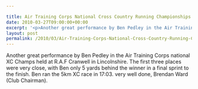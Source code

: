```yaml
---

title: Air Training Corps National Cross Country Running Championships 27 March 2010
date: 2010-03-27T09:00:00+00:00
excerpt: '<p>Another great performance by Ben Pedley in the Air Training Corps national XC Champs held at R.A.F Cranwell in Lincolnshire. The first three places were very close, with Ben only 5 yards behind the winner in a final sprint to the finish. Ben ran the 5km XC race in 17:03. very well done, Brendan Ward (Club Chairman).</p>'
layout: post
permalink: /2010/03/Air-Training-Corps-National-Cross-Country-Running-Championships-27-March-2010-/
---
```

Another great performance by Ben Pedley in the Air Training Corps national XC Champs held at R.A.F Cranwell in Lincolnshire. The first three places were very close, with Ben only 5 yards behind the winner in a final sprint to the finish. Ben ran the 5km XC race in 17:03. very well done, Brendan Ward (Club Chairman).